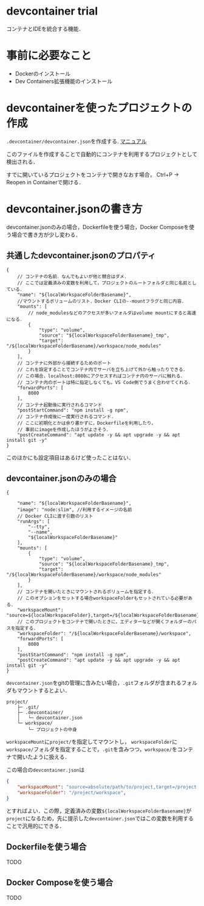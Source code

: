 # devcontainer trial
コンテナとIDEを統合する機能．

# 事前に必要なこと
- Dockerのインストール
- Dev Containers拡張機能のインストール

# devcontainerを使ったプロジェクトの作成
`.devcontainer/devcontainer.json`を作成する.
[マニュアル](https://containers.dev/implementors/json_reference/)

 このファイルを作成することで自動的にコンテナを利用するプロジェクトとして検出される．
 
 すでに開いているプロジェクトをコンテナで開きなおす場合， Ctrl+P -> Reopen in Containerで開ける．

# devcontainer.jsonの書き方

devcontainer.jsonのみの場合，Dockerfileを使う場合，Docker Composeを使う場合で書き方が少し変わる．

## 共通したdevcontainer.jsonのプロパティ
```jsonc
{
    // コンテナの名前．なんでもよいが他と競合はダメ．
    // ここでは定義済みの変数を利用して，プロジェクトのルートフォルダと同じ名前としている．
    "name": "${localWorkspaceFolderBasename}", 
    //マウントするボリュームのリスト．Docker CLIの--mountフラグと同じ内容．
    "mounts": [
        // node_modulesなどのアクセスが多いフォルダはvolume mountにすると高速になる．
        {
            "type": "volume",
            "source": "${localWorkspaceFolderBasename}_tmp",
            "target": "/${localWorkspaceFolderBasename}/workspace/node_modules"
        }
    ],
    // コンテナに外部から接続するためのポート
    // これを設定することでコンテナ内でサーバを立ち上げて外から触ったりできる．
    // この場合，localhost:8080にアクセスすればコンテナ内のサーバに触れる．
    // コンテナ内のポートは特に指定しなくても，VS Code側でうまく合わせてくれる．
    "forwardPorts": [
        8080
    ],
    // コンテナ起動後に実行されるコマンド
    "postStartCommand": "npm install -g npm",
    // コンテナ作成後に一度実行されるコマンド.
    // ここに初期化とかは余り書かずに，Dockerfileを利用したり，
    // 事前にimageを作成したほうがよさそう．
    "postCreateCommand": "apt update -y && apt upgrade -y && apt install git -y"
}
```
このほかにも設定項目はあるけど使ったことはない．


## devcontainer.jsonのみの場合

```jsonc
{

    "name": "${localWorkspaceFolderBasename}", 
    "image": "node:slim", //利用するイメージの名前
    // Docker CLIに渡す引数のリスト
    "runArgs": [
        "--tty",
        "--name",
        "${localWorkspaceFolderBasename}"
    ],
    "mounts": [
        {
            "type": "volume",
            "source": "${localWorkspaceFolderBasename}_tmp",
            "target": "/${localWorkspaceFolderBasename}/workspace/node_modules"
        }
    ],
    // コンテナを開いたときにマウントされるボリュームを指定する． 
    // このオプションをセットする場合workspaceFolderもセットされている必要がある．
    "workspaceMount": "source=${localWorkspaceFolder},target=/${localWorkspaceFolderBasename},type=bind,consistency=cached",
    // このプロジェクトをコンテナで開いたときに，エディターなどが開くフォルダーのパスを指定する．
    "workspaceFolder": "/${localWorkspaceFolderBasename}/workspace",
    "forwardPorts": [
        8080
    ],
    "postStartCommand": "npm install -g npm",
    "postCreateCommand": "apt update -y && apt upgrade -y && apt install git -y"
}
```

`devcontainer.json`をgitの管理に含みたい場合，`.git`フォルダが含まれるフォルダもマウントするとよい．

```text
project/
    ├─ .git/
    ├─ .devcontainer/
    │   └─ devcontainer.json
    └─ workspace/
        └─ プロジェクトの中身
```
`workspaceMount`に`project/`を指定してマウントし，
`workspaceFolder`に`workspace/`フォルダを指定することで，`.git`を含みつつ，`workspace/`をコンテナで開いたように扱える．

この場合の`devcontainer.json`は
```json
{
    "workspaceMount": "source=absolute/path/to/project,target=/project,type=bind,consistency=cached",
    "workspaceFolder": "/project/workspace",
}
```
とすればよい．この際，定義済みの変数`${localWorkspaceFolderBasename}`が`project`になるため，先に提示した`devcontainer.json`ではこの変数を利用することで汎用的にできる．

## Dockerfileを使う場合
TODO
## Docker Composeを使う場合
TODO
